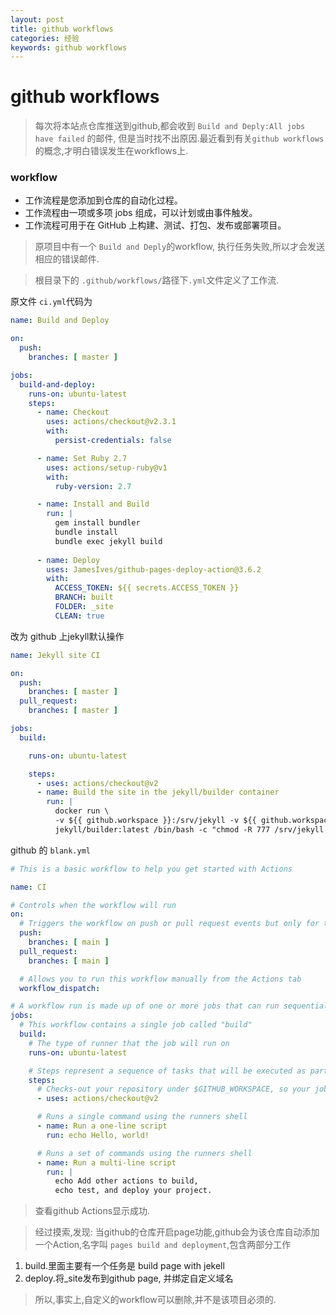 ```yaml
---
layout: post
title: github workflows
categories: 经验
keywords: github workflows
---
```


# github workflows
> 每次将本站点仓库推送到github,都会收到  `Build and Deply:All jobs have failed` 的邮件,
> 但是当时找不出原因.最近看到有关`github workflows`的概念,才明白错误发生在workflows上.
### workflow
* 工作流程是您添加到仓库的自动化过程。
* 工作流程由一项或多项 jobs 组成，可以计划或由事件触发。
* 工作流程可用于在 GitHub 上构建、测试、打包、发布或部署项目。

> 原项目中有一个 `Build and Deply`的workflow, 执行任务失败,所以才会发送相应的错误邮件.

> 根目录下的 `.github/workflows/`路径下`.yml`文件定义了工作流.

原文件 `ci.yml`代码为

```yaml
name: Build and Deploy

on:
  push:
    branches: [ master ]

jobs:
  build-and-deploy:
    runs-on: ubuntu-latest
    steps:
      - name: Checkout
        uses: actions/checkout@v2.3.1
        with: 
          persist-credentials: false

      - name: Set Ruby 2.7
        uses: actions/setup-ruby@v1
        with:
          ruby-version: 2.7

      - name: Install and Build
        run: |
          gem install bundler
          bundle install
          bundle exec jekyll build
        
      - name: Deploy
        uses: JamesIves/github-pages-deploy-action@3.6.2
        with:
          ACCESS_TOKEN: ${{ secrets.ACCESS_TOKEN }}
          BRANCH: built
          FOLDER: _site
          CLEAN: true

```
改为 github 上jekyll默认操作

```yaml
name: Jekyll site CI

on:
  push:
    branches: [ master ]
  pull_request:
    branches: [ master ]

jobs:
  build:

    runs-on: ubuntu-latest

    steps:
      - uses: actions/checkout@v2
      - name: Build the site in the jekyll/builder container
        run: |
          docker run \
          -v ${{ github.workspace }}:/srv/jekyll -v ${{ github.workspace }}/_site:/srv/jekyll/_site \
          jekyll/builder:latest /bin/bash -c "chmod -R 777 /srv/jekyll && jekyll build --future"

```
github 的 `blank.yml`

```yaml
# This is a basic workflow to help you get started with Actions

name: CI

# Controls when the workflow will run
on:
  # Triggers the workflow on push or pull request events but only for the main branch
  push:
    branches: [ main ]
  pull_request:
    branches: [ main ]

  # Allows you to run this workflow manually from the Actions tab
  workflow_dispatch:

# A workflow run is made up of one or more jobs that can run sequentially or in parallel
jobs:
  # This workflow contains a single job called "build"
  build:
    # The type of runner that the job will run on
    runs-on: ubuntu-latest

    # Steps represent a sequence of tasks that will be executed as part of the job
    steps:
      # Checks-out your repository under $GITHUB_WORKSPACE, so your job can access it
      - uses: actions/checkout@v2

      # Runs a single command using the runners shell
      - name: Run a one-line script
        run: echo Hello, world!

      # Runs a set of commands using the runners shell
      - name: Run a multi-line script
        run: |
          echo Add other actions to build,
          echo test, and deploy your project.

```

> 查看github Actions显示成功.

> 经过摸索,发现: 当github的仓库开启page功能,github会为该仓库自动添加一个Action,名字叫
> `pages build and deployment`,包含两部分工作

1. build.里面主要有一个任务是 build page with jekell
2. deploy.将_site发布到github page, 并绑定自定义域名

> 所以,事实上,自定义的workflow可以删除,并不是该项目必须的.
